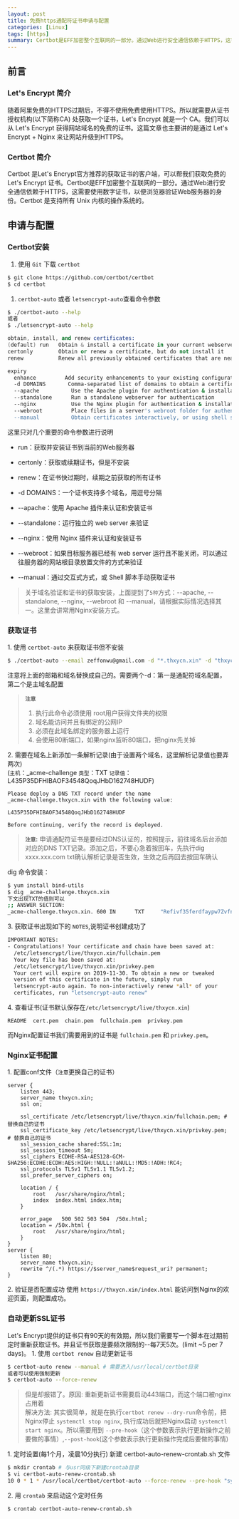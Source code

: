 ```yaml
---
layout: post
title: 免费https通配符证书申请与配置
categories: [Linux]
tags: [https]
summary: Certbot是EFF加密整个互联网的一部分。通过Web进行安全通信依赖于HTTPS，这需要使用数字证书，以便浏览器验证Web服务器的身份。
---
```



## 前言

### Let's Encrypt 简介
随着阿里免费的HTTPS过期后，不得不使用免费使用HTTPS。所以就需要从证书授权机构(以下简称CA) 处获取一个证书，Let's Encrypt 就是一个 CA。我们可以从 Let's Encrypt 获得网站域名的免费的证书。这篇文章也主要讲的是通过 Let's Encrypt + Nginx 来让网站升级到HTTPS。

### Certbot 简介
Certbot 是Let's Encrypt官方推荐的获取证书的客户端，可以帮我们获取免费的Let's Encrypt 证书。Certbot是EFF加密整个互联网的一部分。通过Web进行安全通信依赖于HTTPS，这需要使用数字证书，以便浏览器验证Web服务器的身份。Certbot 是支持所有 Unix 内核的操作系统的。

## 申请与配置
### Certbot安装
1. 使用 `Git` 下载 `certbot`
```sh
$ git clone https://github.com/certbot/certbot
$ cd certbot
```
1. `certbot-auto` 或者 `letsencrypt-auto`查看命令参数
```sh
$ ./certbot-auto --help
或者
$ ./letsencrypt-auto --help
```
```s
obtain, install, and renew certificates:
(default) run   Obtain & install a certificate in your current webserver
certonly        Obtain or renew a certificate, but do not install it
renew           Renew all previously obtained certificates that are near
```
```sh
expiry
  enhance         Add security enhancements to your existing configuration
  -d DOMAINS       Comma-separated list of domains to obtain a certificate for
  --apache          Use the Apache plugin for authentication & installation
  --standalone      Run a standalone webserver for authentication
  --nginx           Use the Nginx plugin for authentication & installation
  --webroot         Place files in a server's webroot folder for authentication
  --manual          Obtain certificates interactively, or using shell script
```
这里只对几个重要的命令参数进行说明
- run：获取并安装证书到当前的Web服务器  
- certonly：获取或续期证书，但是不安装  
- renew：在证书快过期时，续期之前获取的所有证书  
- -d DOMAINS：一个证书支持多个域名，用逗号分隔  
   
- --apache：使用 Apache 插件来认证和安装证书  
- --standalone：运行独立的 web server 来验证  
- --nginx：使用 Nginx 插件来认证和安装证书  
- --webroot：如果目标服务器已经有 web server 运行且不能关闭，可以通过往服务器的网站根目录放置文件的方式来验证  
- --manual：通过交互式方式，或 Shell 脚本手动获取证书
> 关于域名验证和证书的获取安装，上面提到了`5种`方式：--apache, --standalone, --nginx, --webroot 和 --manual，请根据实际情况选择其一。这里会讲常用Nginx安装方式。

### 获取证书
1\. 使用 `certbot-auto` 来获取证书但不安装
```sh
$ ./certbot-auto --email zeffonwu@gmail.com -d "*.thxycn.xin" -d "thxycn.xin" --manual --preferred-challenges dns-01 certonly --server https://acme-v02.api.letsencrypt.org/directory
```
 注意将上面的邮箱和域名替换成自己的。需要两个-d：第一是通配符域名配置，第二个是主域名配置

> **`注意`**   
> 1. 执行此命令必须使用 root用户获得文件夹的权限  
> 1. 域名能访问并且有绑定的公网IP  
> 1. 必须在此域名绑定的服务器上运行  
> 1. 会使用80断端口，如果nginx监听80端口，把nginx先关掉  

2\. 需要在域名上新添加一条解析记录(由于设置两个域名，这里解析记录值也要弄两次)  
(`主机`：_acme-challenge `类型`：TXT `记录值`：L435P35DFHIBAOF34548QoqJHbD162748HUDF)
```
Please deploy a DNS TXT record under the name
_acme-challenge.thxycn.xin with the following value:

L435P35DFHIBAOF34548QoqJHbD162748HUDF

Before continuing, verify the record is deployed.
```

> **`注意`:** 申请通配符证书是要经过DNS认证的，按照提示，前往域名后台添加对应的DNS TXT记录。添加之后，不要心急着按回车，先执行dig xxxx.xxx.com txt确认解析记录是否生效，生效之后再回去按回车确认  

dig 命令安装：
```sh
$ yum install bind-utils
$ dig _acme-challenge.thxycn.xin
下文出现TXT的值则可以
;; ANSWER SECTION:                                                                                                                              
_acme-challenge.thxycn.xin. 600 IN      TXT     "Refivf35ferdfaypw7ZvfnmkbHDSD8433IGA"  
```


3\. 获取证书出现如下的 `NOTES`,说明证书创建成功了
  ```sh
  IMPORTANT NOTES:
  - Congratulations! Your certificate and chain have been saved at:
    /etc/letsencrypt/live/thxycn.xin/fullchain.pem
    Your key file has been saved at:
    /etc/letsencrypt/live/thxycn.xin/privkey.pem
    Your cert will expire on 2019-11-30. To obtain a new or tweaked
    version of this certificate in the future, simply run
    letsencrypt-auto again. To non-interactively renew *all* of your
    certificates, run "letsencrypt-auto renew"
  ```
    
4\. 查看证书(证书默认保存在`/etc/letsencrypt/live/thxycn.xin`)
```
README  cert.pem  chain.pem  fullchain.pem  privkey.pem
```
而Nginx配置证书我们需要用到的证书是 `fullchain.pem` 和 `privkey.pem`。

### Nginx证书配置
1\. 配置conf文件（`注意`更换自己的证书）
```
server {
    listen 443;
    server_name thxycn.xin;
    ssl on;
    
    ssl_certificate /etc/letsencrypt/live/thxycn.xin/fullchain.pem; # 替换自己的证书
    ssl_certificate_key /etc/letsencrypt/live/thxycn.xin/privkey.pem; # 替换自己的证书
    ssl_session_cache shared:SSL:1m;
    ssl_session_timeout 5m;
    ssl_ciphers ECDHE-RSA-AES128-GCM-SHA256:ECDHE:ECDH:AES:HIGH:!NULL:!aNULL:!MD5:!ADH:!RC4;
    ssl_protocols TLSv1 TLSv1.1 TLSv1.2;
    ssl_prefer_server_ciphers on;

    location / {
        root   /usr/share/nginx/html;
        index  index.html index.htm;
    }

    error_page   500 502 503 504  /50x.html;
    location = /50x.html {
        root   /usr/share/nginx/html;
    }
}
server {
	listen 80;
	server_name thxycn.xin;
	rewrite ^/(.*) https://$server_name$request_uri? permanent;
}
```
2\. 验证是否配置成功
使用 `https://thxycn.xin/index.html` 能访问到Nginx的欢迎页面，则配置成功。

### 自动更新SSL证书
Let's Encrypt提供的证书只有90天的有效期，所以我们需要写一个脚本在过期前定时重新获取证书。并且证书获取是要频次限制的--每7天5次。(limit ~5 per 7 days)。
1\. 使用 `certbot renew` 自动更新证书
```sh
$ certbot-auto renew --manual # 需要进入/usr/local/certbot目录
或者可以使用强制更新
$ certbot-auto --force-renew
```
>但是却报错了。原因: 重新更新证书需要启动443端口，而这个端口被nginx占用着  
>解决方法: 其实很简单，就是在执行`certbot renew --dry-run`命令前，把Nginx停止 `systemctl stop nginx`, 执行成功后就把Nginx启动 `systemctl start nginx`。所以需要用到 `--pre-hook`（这个参数表示执行更新操作之前要做的事情）,`--post-hook`(这个参数表示执行更新操作完成后要做的事情)

1\. 定时设置(每1个月，凌晨10分执行)
新建 certbot-auto-renew-crontab.sh 文件
```sh
$ mkdir crontab # 与usr同级下新建crontab目录
$ vi certbot-auto-renew-crontab.sh
10 0 * 1 * /usr/local/certbot/certbot-auto --force-renew --pre-hook "systemctl stop nginx" --post-hook "systemctl start nginx" # --force-renew 强制更新
```
2\. 用 `crontab` 来启动这个定时任务
```sh
$ crontab certbot-auto-renew-crontab.sh
```
